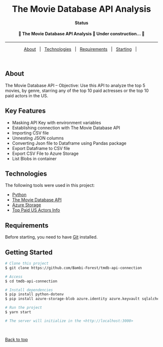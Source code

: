 <div align="center" id="top"> 
 <!-- <img src="" alt="The Movie Database API Analysis" /> -->

  &#xa0;


</div>

<h1 align="center">The Movie Database API Analysis</h1>


<h4 align="center">Status</h4>

<h4 align="center"> 
	🚧  The Movie Database API Analysis 🚀 Under construction...  🚧
</h4> 

<hr> 

<p align="center">
  <a href="#dart-about">About</a> &#xa0; | &#xa0; 
  <a href="#rocket-technologies">Technologies</a> &#xa0; | &#xa0;
  <a href="#white_check_mark-requirements">Requirements</a> &#xa0; | &#xa0;
  <a href="#checkered_flag-starting">Starting</a> &#xa0; | &#xa0;
</p>

<br>

## About ##

The Movie Database API – 
Objective: Use this API to analyze the top 5 movies, by genre, starring any of the top 10 paid actresses or the top 10 paid actors in the US.​

## Key Features ##

- Masking API Key with environment variables
- Establishing connection with The Movie Database API
- Importing CSV file
- Unnesting JSON columns
- Converting Json file to Dataframe using Pandas package
- Export Dataframe to CSV file
- Export CSV File to Azure Storage
- List Blobs in container

## Technologies ##

The following tools were used in this project:

- [Python](https://www.python.org/)
- [The Movie Database API](https://www.themoviedb.org/)
- [Azure Storage](https://learn.microsoft.com/en-us/azure/storage/common/storage-introduction)
- [Top Paid US Actors Info](https://www.statista.com/statistics/655480/all-time-top-grossing-actors-box-office/#:~:text=As%20of%20February%202023%2C%20Samuel,5.72%20billion%20U.S.%20dollars%20domestically.)


## Requirements ##

Before starting, you need to have [Git](https://git-scm.com) installed.

## Getting Started ##

```bash
# Clone this project
$ git clone https://github.com/Bambi-Forest/tmdb-api-connection

# Access
$ cd tmdb-api-connection

# Install dependencies
$ pip install python-dotenv
$ pip install azure-storage-blob azure.identity azure.keyvault sqlalchemy pyodbc

# Run the project
$ yarn start

# The server will initialize in the <http://localhost:3000>
```

&#xa0;

<a href="#top">Back to top</a>
